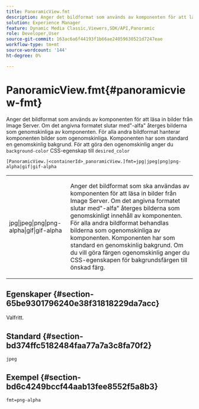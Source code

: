 ```yaml
---
title: PanoramicView.fmt
description: Anger det bildformat som används av komponenten för att läsa in bilder från Image Server.
solution: Experience Manager
feature: Dynamic Media Classic,Viewers,SDK/API,Panoramic
role: Developer,User
source-git-commit: 163ac6a6f44193f1b66ae24059630521d7247eae
workflow-type: tm+mt
source-wordcount: '144'
ht-degree: 0%

---
```


# PanoramicView.fmt{#panoramicview-fmt}

Anger det bildformat som används av komponenten för att läsa in bilder från Image Server. Om det angivna formatet slutar med&quot;-alfa&quot; återges bilderna som genomskinliga av komponenten. För alla andra bildformat hanterar komponenten bilder som ogenomskinliga. Komponenten har som standard en genomskinlig bakgrund. För att göra den ogenomskinlig anger du `background-color` CSS-egenskap till `desired_color`

`[PanoramicView.|<containerId>_panoramicView.]fmt=jpg|jpeg|png|png-alpha|gif|gif-alpha`

<table id="table_AE7AAFA9B4374E31B51D06511EB96401"> 
 <tbody> 
  <tr> 
   <td colname="col1"> <p> <span class="codeph"> jpg|jpeg|png|png-alpha|gif|gif-alpha </span> </p> </td> 
   <td colname="col2"> <p> Anger det bildformat som ska användas av komponenten för att läsa in bilder från Image Server. Om det angivna formatet slutar med"-alfa" återges bilderna som genomskinligt innehåll av komponenten. För alla andra bildformat behandlas bilderna som ogenomskinliga av komponenten. Komponenten har som standard en genomskinlig bakgrund. Om du vill göra färgen ogenomskinlig anger du CSS-egenskapen för bakgrundsfärgen till önskad färg. </p> </td> 
  </tr> 
 </tbody> 
</table>

## Egenskaper {#section-65be9301796240e38f31818229da7acc}

Valfritt.

## Standard {#section-bd374ffc5182484faa77a7a3c8fa70f2}

`jpeg`

## Exempel {#section-bd6c4249bccf44aab13fee8552f5a8b3}

`fmt=png-alpha`
